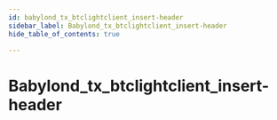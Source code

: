 ```yaml
---
id: babylond_tx_btclightclient_insert-header
sidebar_label: Babylond_tx_btclightclient_insert-header
hide_table_of_contents: true

---
```


# Babylond_tx_btclightclient_insert-header